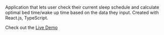 Application that lets user check their current sleep schedule and calculate optimal bed time/wake up time based on the data they input.
Created with React.js, TypeScript.

Check out the [Live Demo](https://vintaru37.github.io/sleep-optimizer/)
